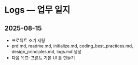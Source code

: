 # Logs — 업무 일지

## 2025-08-15
- 프로젝트 초기 세팅
- prd.md, readme.md, initialize.md, coding_best_practices.md, design_principles.md, logs.md 생성
- 다음 목표: 프론트 기본 UI 틀 만들기

